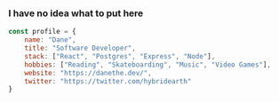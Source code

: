 ### I have no idea what to put here 
```javascript
const profile = {
    name: "Dane",
    title: "Software Developer",
    stack: ["React", "Postgres", "Express", "Node"],
    hobbies: ["Reading", "Skateboarding", "Music", "Video Games"],
    website: "https://danethe.dev/",
    twitter: "https://twitter.com/hybridearth"
}
```
